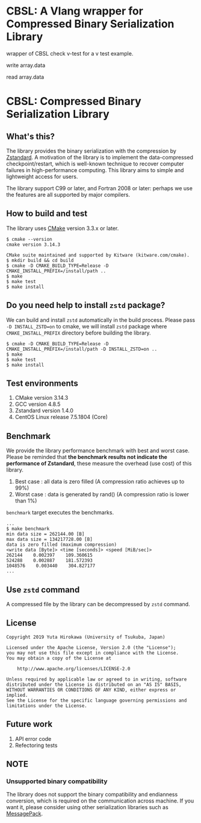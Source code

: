 # CBSL: A Vlang wrapper for Compressed Binary Serialization Library

wrapper of CBSL
check v-test for a v test example.

write array.data

read array.data


# CBSL: Compressed Binary Serialization Library

## What's this?

The library provides the binary serialization with the compression by [Zstandard](https://facebook.github.io/zstd/).
A motivation of the library is to implement the data-compressed checkpoint/restart, which is well-known technique to recover computer failures in high-performance computing.
This library aims to simple and lightweight access for users.

The library support C99 or later, and Fortran 2008 or later: perhaps we use the features are all supported by major compilers.

## How to build and test

The library uses [CMake](https://cmake.org/) version 3.3.x or later.

    $ cmake --version
    cmake version 3.14.3
 
    CMake suite maintained and supported by Kitware (kitware.com/cmake).
    $ mkdir build && cd build
    $ cmake -D CMAKE_BUILD_TYPE=Release -D CMAKE_INSTALL_PREFIX=/install/path ..
    $ make
    $ make test
    $ make install

## Do you need help to install `zstd` package?

We can build and install `zstd` automatically in the build process.
Please pass `-D INSTALL_ZSTD=on` to cmake, we will install `zstd` package where `CMAKE_INSTALL_PREFIX` directory before building the library.

    $ cmake -D CMAKE_BUILD_TYPE=Release -D CMAKE_INSTALL_PREFIX=/install/path -D INSTALL_ZSTD=on ..
    $ make
    $ make test
    $ make install

## Test environments

1. CMake version 3.14.3
2. GCC version 4.8.5
3. Zstandard version 1.4.0
4. CentOS Linux release 7.5.1804 (Core)

## Benchmark

We provide the library performance benchmark with best and worst case.
Please be reminded that **the benchmark results not indicate the performance of Zstandard**, these measure the overhead (use cost) of this library.

1. Best case : all data is zero filled (A compression ratio achieves up to 99%)
2. Worst case : data is generated by rand() (A compression ratio is lower than 1%)

`benchmark` target executes the benchmarks.

    ...
    $ make benchmark
    min data size = 262144.00 [B]
    max data size = 134217728.00 [B]
    data is zero filled (maximum compression)
    <write data [Byte]> <time [seconds]> <speed [MiB/sec]>
    262144    0.002397    109.360615
    524288    0.002887    181.572393
    1048576    0.003440    304.827177
    ...

## Use `zstd` command

A compressed file by the library can be decompressed by `zstd` command.

## License

    Copyright 2019 Yuta Hirokawa (University of Tsukuba, Japan)
  
    Licensed under the Apache License, Version 2.0 (the "License");
    you may not use this file except in compliance with the License.
    You may obtain a copy of the License at
  
        http://www.apache.org/licenses/LICENSE-2.0
  
    Unless required by applicable law or agreed to in writing, software
    distributed under the License is distributed on an "AS IS" BASIS,
    WITHOUT WARRANTIES OR CONDITIONS OF ANY KIND, either express or implied.
    See the License for the specific language governing permissions and
    limitations under the License.

## Future work

1. API error code
2. Refectoring tests

## NOTE

### Unsupported binary compatibility

The library does not support the binary compatibility and endianness conversion, which is required on the communication across machine.
If you want it, please consider using other serialization libraries such as [MessagePack](https://msgpack.org/).
